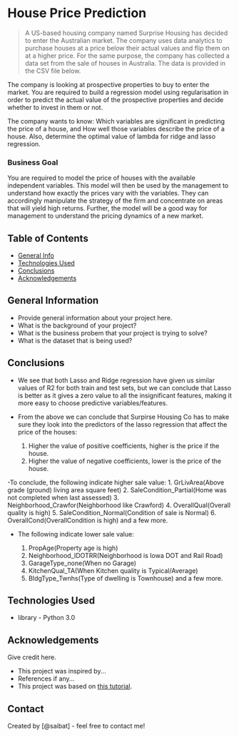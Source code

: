 # House Price Prediction
> A US-based housing company named Surprise Housing has decided to enter the Australian market. The company uses data analytics to purchase houses at a price below their actual values and flip them on at a higher price. For the same purpose, the company has collected a data set from the sale of houses in Australia. The data is provided in the CSV file below. 

The company is looking at prospective properties to buy to enter the market. You are required to build a regression model using regularisation in order to predict the actual value of the prospective properties and decide whether to invest in them or not. 

The company wants to know:
Which variables are significant in predicting the price of a house, and
How well those variables describe the price of a house.
Also, determine the optimal value of lambda for ridge and lasso regression. 

### Business Goal 
You are required to model the price of houses with the available independent variables. This model will then be used by the management to understand how exactly the prices vary with the variables. They can accordingly manipulate the strategy of the firm and concentrate on areas that will yield high returns. Further, the model will be a good way for management to understand the pricing dynamics of a new market.


## Table of Contents
* [General Info](#general-information)
* [Technologies Used](#technologies-used)
* [Conclusions](#conclusions)
* [Acknowledgements](#acknowledgements)

<!-- You can include any other section that is pertinent to your problem -->

## General Information
- Provide general information about your project here.
- What is the background of your project?
- What is the business probem that your project is trying to solve?
- What is the dataset that is being used?

<!-- You don't have to answer all the questions - just the ones relevant to your project. -->

## Conclusions
- We see that both Lasso and Ridge regression have given us similar values of R2 for both train and test sets, but we can conclude that Lasso is better as it gives a zero value to all the insignificant features, making it more easy to choose predictive variables/features.

- From the above we can conclude that Surpirse Housing Co has to make sure they look into the predictors of the lasso regression that affect the price of the houses:
    1. Higher the value of positive coefficients, higher is the price if the house.
    2. Higher the value of negative coefficients, lower is the price of the house.

-To conclude, the following indicate higher sale value:
    1. GrLivArea(Above grade (ground) living area square feet)
    2. SaleCondition_Partial(Home was not completed when last assessed)
    3. Neighborhood_Crawfor(Neighborhood like Crawford)
    4. OverallQual(Overall quality is high)
    5. SaleCondition_Normal(Condition of sale is Normal)
    6. OverallCond(OverallCondition is high) and a few more.

- The following indicate lower sale value:

    1. PropAge(Property age is high)
    2. Neighborhood_IDOTRR(Neighborhood is Iowa DOT and Rail Road)
    3. GarageType_none(When no Garage)
    4. KitchenQual_TA(When Kitchen quality is Typical/Average)
    5. BldgType_Twnhs(Type of dwelling is Townhouse) and a few more.

<!-- You don't have to answer all the questions - just the ones relevant to your project. -->


## Technologies Used
- library - Python 3.0

<!-- As the libraries versions keep on changing, it is recommended to mention the version of library used in this project -->

## Acknowledgements
Give credit here.
- This project was inspired by...
- References if any...
- This project was based on [this tutorial](https://www.example.com).


## Contact
Created by [@saibat] - feel free to contact me!


<!-- Optional -->
<!-- ## License -->
<!-- This project is open source and available under the [... License](). -->

<!-- You don't have to include all sections - just the one's relevant to your project -->